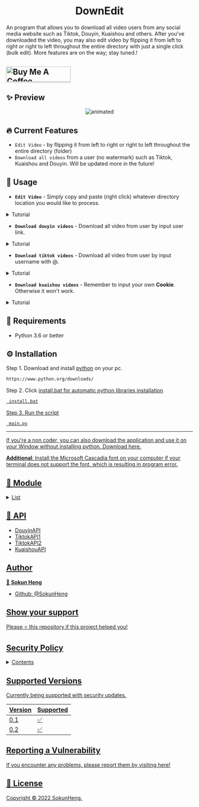 <h1 align="center">DownEdit</h1>


<p>An program that allows you to download all video users from any social media website such as Tiktok, Douyin, Kuaishou and others. After you've downloaded the video, you may also edit video by flipping it from left to right or right to left throughout the entire directory with just a single click (bulk edit). More features are on the way; stay tuned.!<p>

## <a href="https://www.buymeacoffee.com/iamnamheng" target="_blank"><img src="https://cdn.buymeacoffee.com/buttons/default-blue.png" alt="Buy Me A Coffee" style="height: 41px !important;width: 174px !important;box-shadow: 0px 3px 2px 0px rgba(190, 190, 190, 0.5) !important;-webkit-box-shadow: 0px 3px 2px 0px rgba(190, 190, 190, 0.5) !important;" ></a>

## ✨ Preview
<p align="center">
  <img src="https://user-images.githubusercontent.com/44894784/200809403-2cee8c01-7f24-400e-8c13-734ea0a47abc.gif" alt="animated" />
</p>

## 🔥 Current Features
- `Edit Video` - by flipping it from left to right or right to left throughout the entire directory (folder)
- `Download all videos` from a user (no watermark) such as Tiktok, Kuaishou and Douyin. Will be updated more in the future!

## 🚀 Usage
- **`Edit Video`** - Simply copy and paste (right click) whatever directory location you would like to process.

<details>
<summary>Tutorial</summary>

```html
Enter Folder: C:\Users\Name\Desktop\Folder\Video
```

![Edit_Video_AdobeExpress](https://user-images.githubusercontent.com/44894784/200826802-58b223ea-dd01-4f3a-b896-d87228cddd4e.gif)



 Change it according to your desired video speed.
```html
Select Speed: 1.2 or 2 
```

 Input your music file location
```html
Enter Music: C:\Users\Name\Desktop\Folder\music_name.mp3
```
```html
Enter Music: music_name.mp3
```
 

</details>


- **`Download douyin videos`** - Download all video from user by input user link.

<details>
<summary>Tutorial</summary>

```html
Enter User Link: https://www.douyin.com/user/MS4wLjABAAAAzknqQznbR4gNJFBtYQE8ptAbM4Djr8bGDdfCUataDVSfQK8YMkSI8J5v
```
 <img src="https://user-images.githubusercontent.com/44894784/200826881-0051ef41-a59a-4b39-ae01-d252dc796acc.gif" alt="animated"  width="640"/>

</details>

- **`Download tiktok videos`** - Download all video from user by input username with @.

<details>
<summary>Tutorial</summary>

```html
Enter User: @tiktok
```
<img src="https://user-images.githubusercontent.com/44894784/200826983-a45fc5d0-343a-4921-9077-6f97ebca67a8.gif" alt="animated"  width="640"/>

</details>

- **`Download kuaishou videos`** - Remember to input your own **Cookie**. Otherwise it won't work.

<details>
<summary>Tutorial</summary>

-----

 Step 1. Right click and select on Inspect element.
  
<img src="https://user-images.githubusercontent.com/44894784/200830971-90ee9df9-4b7d-4648-a6a0-0ac327dd9ac7.jpg" alt="tutorial"  width="640"/>

-----
  
```html
Input Cookie: kpf=PC_WEB; kpn=KUAISHOU_VISION; clientid=3; did=web_dfe556cf2a809f194bf54a1d5125ad31; didv=1667716807591; _bl_uid=2bl0haaF5Fnfjd5Ft0tXkm0ksz17; client_key=65890b29; userId=3114192403; ktrace-context=1|MS43NjQ1ODM2OTgyODY2OTgyLjI2NzI4OTgxLjE2NjgwOTQzMTUzNzQuMjM3MDQw|MS43NjQ1ODM2OTgyODY2OTgyLjM5ODM1Mzg4LjE2NjgwOTQzMTUzNzQuMjM3MDQx|0|graphql-server|webservice|false|NA; kuaishou.server.web_st=ChZrdWFpc2hvdS5zZXJ2ZXIud2ViLnN0EqAB8CBZs_S_PC_PFDJL2Do4j19XodeBMi9XmTD_kxJalX8oHZtLxNadJ2HpJKDvkuyRCU52pxMA7ulFKo32pyr3PO4phQTmcghw3M1pjL6gCVW5KyVSo-nJMvTcXhpDn501B6Yz0-XbxYHTdWZw7ITl-lgpWwO_hYalq68Wt5Q7ut7iEPGAVjIXH-r-y5DteaqG1ocz5k0PH3QMaqQSytJN5xoS-1Rj5-IBBNoxoIePYcxZFs4oIiBVPhNOHXk5SvSU1kq6lB8hpXv9CiiIqe6gJihLWZAsVCgFMAE; kuaishou.server.web_ph=8b579bf7ba4c2f740ca6486d022008b01ed1
```
  
Step 2. Copy your Cookie browser.
  
<img src="https://user-images.githubusercontent.com/44894784/201191235-1abda841-7ae1-4bef-a06a-b7c06d12c927.jpg" alt="tutorial"  width="640"/>

-----  
  
```html
Enter User ID: 3xnpgvvuei3umwk
```
  
Step 3. Copy user ID you want to download.  

<img src="https://user-images.githubusercontent.com/44894784/200831086-9e880d15-6921-4593-a46a-c9462e58cd5e.jpg" alt="tutorial"  width="640"/>
  
-----  
  
Tips: If you still getting error, try changing your Browser, use Incognito/Private mode and reset your Internet/IP.

</details>


## 🔎 Requirements
- Python 3.6 or better

## ⚙ Installation 
Step 1. Download and install [python](https://www.python.org/downloads/) on your pc.
```html
https://www.python.org/downloads/
```
Step 2. Click <u>install.bat<u> for automatic python libraries installation
```html
 install.bat
```
Step 3. Run the script
```ht
 main.py
```
-----
If you're a non coder, you can also download the application and use it on your Window without installing python. [Download here.](https://github.com/SokunHeng/DownEdit/releases)

**Additional**: Install the Microsoft [Cascadia](https://github.com/microsoft/cascadia-code) font on your computer if your terminal does not support the font, which is resulting in program error.

## 🔨 Module
  
  <details>
<summary>List</summary>
    
- [Moviepy](https://github.com/Zulko/moviepy)
- [Inquirer](https://pypi.org/project/inquirer/)
- [Colorama](https://github.com/tartley/colorama)
- [Rich](https://github.com/Textualize/rich)
- [Requests](https://requests.readthedocs.io/en/latest/)
- [Pystyle](https://github.com/billythegoat356/pystyle)
- [Request_HTML](https://github.com/kennethreitz/requests-html)
- [Random_User_Agent](https://pypi.org/project/requests-random-user-agent/)
 
</details>


## 📡 API
- [DouyinAPI](https://github.com/Johnserf-Seed/TikTokDownload)
- [TiktokAPI1](https://github.com/yi005/Tiktok-Video-No-Watermark)
- [TiktokAPI2](https://rapidapi.com/yi005/api/tiktok-video-no-watermark2/)
- [KuaishouAPI](https://www.videofk.com/en3886)
## Author

👤 **Sokun Heng**

- Github: [@SokunHeng](https://github.com/SokunHeng)


## Show your support

Please ⭐️ this repository if this project helped you!

## Security Policy

<details>
<summary>Contents</summary>

We will not responsible for any actions resulting from your use or inability to utilize the service, copyright, or anything else arising under this agreement and use at your own risk under Copyright law. Please show respect to the copyright owner and original creator. Thanks

</details>


## Supported Versions

Currently being supported with security updates.

| Version | Supported          |
| ------- | ------------------ |
|   0.1   | :white_check_mark: |
|   0.2   | :white_check_mark: |

## Reporting a Vulnerability

If you encounter any problems, please report them by visiting [here](https://github.com/SokunHeng/DownEdit/issues)!


## 📝 License
Copyright © 2022 [Sokun](https://github.com/SokunHeng)[Heng](https://justpaste.it/reference-heng).<br />
